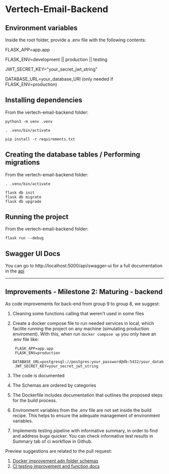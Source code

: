 # Vertech-Email-Backend

## Environment variables

Inside the root folder, provide a .env file with the following contents:

FLASK_APP=app.app

FLASK_ENV=development || production || testing

JWT_SECRET_KEY="your_secret_jwt_string"

DATABASE_URL=your_database_URI (only needed if FLASK_ENV=production)

## Installing dependencies

From the vertech-email-backend folder:

    python3 -m venv .venv

    . .venv/bin/activate

    pip install -r requirements.txt

## Creating the database tables / Performing migrations

From the vertech-email-backend folder:

    . .venv/bin/activate

    flask db init
    flask db migrate
    flask db upgrade

## Running the project

From the vertech-email-backend folder:

    flask run --debug
  
## Swagger UI Docs

You can go to http://localhost:5000/api/swagger-ui for a full documentation in the [api](https://imgur.com/WJrg1F4)

---

## Improvements - Milestone 2: Maturing - backend

As code improvements for back-end from group 9 to group 8, we suggest:

1. Cleaning some functions calling that weren't used in some files
2. Create a docker compose file to run needed services in local, which facilite running the project on any machine (simulating production enviroment). With this, when run `docker compose up` you only have an .env file like:

        FLASK_APP=app.app
        FLASK_ENV=production
        DATABASE_URL=postgresql://postgres:your_password@db:5432/your_database
        JWT_SECRET_KEY=your_secret_jwt_string

3. The code is documented
4. The Schemas are ordered by categories
5. The Dockerfile includes documentation that outlines the proposed steps for the build process.
6. Environment variables from the .env file are not set inside the build recipe. This helps to ensure the adequate management of environment variables.
7. Implements testing pipeline with informative summary, in order to find and address bugs quicker. You can check informative test results in Summary tab of ci workflow in Github.

Preview suggestions are related to the pull request: 

1. [Docker improvement adn folder schemas](https://github.com/TechFellowGroup8/vertech-email-backend/pull/19#issue-2198402815)
2. [CI testing improvement and function docs](https://github.com/TechFellowGroup8/vertech-email-backend/pull/20#issue-2198464152)